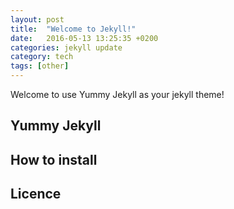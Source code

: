 ```yaml
---
layout: post
title:  "Welcome to Jekyll!"
date:   2016-05-13 13:25:35 +0200
categories: jekyll update
category: tech
tags: [other]
---
```


Welcome to use Yummy Jekyll as your jekyll theme!

## Yummy Jekyll

## How to install

## Licence